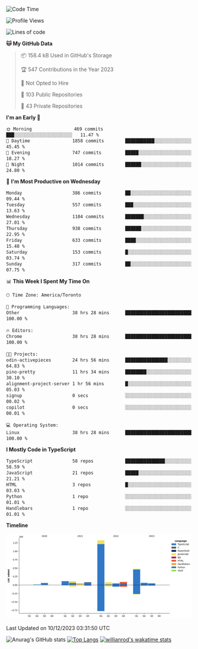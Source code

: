 <!--START_SECTION:waka-->
![Code Time](http://img.shields.io/badge/Code%20Time-887%20hrs%2050%20mins-blue)

![Profile Views](http://img.shields.io/badge/Profile%20Views-0-blue)

![Lines of code](https://img.shields.io/badge/From%20Hello%20World%20I%27ve%20Written-2.5%20million%20lines%20of%20code-blue)

**🐱 My GitHub Data** 

> 📦 158.4 kB Used in GitHub's Storage 
 > 
> 🏆 547 Contributions in the Year 2023
 > 
> 🚫 Not Opted to Hire
 > 
> 📜 103 Public Repositories 
 > 
> 🔑 43 Private Repositories 
 > 
**I'm an Early 🐤** 

```text
🌞 Morning                469 commits         ███░░░░░░░░░░░░░░░░░░░░░░   11.47 % 
🌆 Daytime                1858 commits        ███████████░░░░░░░░░░░░░░   45.45 % 
🌃 Evening                747 commits         █████░░░░░░░░░░░░░░░░░░░░   18.27 % 
🌙 Night                  1014 commits        ██████░░░░░░░░░░░░░░░░░░░   24.80 % 
```
📅 **I'm Most Productive on Wednesday** 

```text
Monday                   386 commits         ██░░░░░░░░░░░░░░░░░░░░░░░   09.44 % 
Tuesday                  557 commits         ███░░░░░░░░░░░░░░░░░░░░░░   13.63 % 
Wednesday                1104 commits        ███████░░░░░░░░░░░░░░░░░░   27.01 % 
Thursday                 938 commits         ██████░░░░░░░░░░░░░░░░░░░   22.95 % 
Friday                   633 commits         ████░░░░░░░░░░░░░░░░░░░░░   15.48 % 
Saturday                 153 commits         █░░░░░░░░░░░░░░░░░░░░░░░░   03.74 % 
Sunday                   317 commits         ██░░░░░░░░░░░░░░░░░░░░░░░   07.75 % 
```


📊 **This Week I Spent My Time On** 

```text
🕑︎ Time Zone: America/Toronto

💬 Programming Languages: 
Other                    38 hrs 28 mins      █████████████████████████   100.00 % 

🔥 Editors: 
Chrome                   38 hrs 28 mins      █████████████████████████   100.00 % 

🐱‍💻 Projects: 
odin-activepieces        24 hrs 56 mins      ████████████████░░░░░░░░░   64.83 % 
pino-pretty              11 hrs 34 mins      ████████░░░░░░░░░░░░░░░░░   30.10 % 
alignment-project-server 1 hr 56 mins        █░░░░░░░░░░░░░░░░░░░░░░░░   05.03 % 
signup                   0 secs              ░░░░░░░░░░░░░░░░░░░░░░░░░   00.02 % 
copilot                  0 secs              ░░░░░░░░░░░░░░░░░░░░░░░░░   00.01 % 

💻 Operating System: 
Linux                    38 hrs 28 mins      █████████████████████████   100.00 % 
```

**I Mostly Code in TypeScript** 

```text
TypeScript               58 repos            ███████████████░░░░░░░░░░   58.59 % 
JavaScript               21 repos            █████░░░░░░░░░░░░░░░░░░░░   21.21 % 
HTML                     3 repos             █░░░░░░░░░░░░░░░░░░░░░░░░   03.03 % 
Python                   1 repo              ░░░░░░░░░░░░░░░░░░░░░░░░░   01.01 % 
Handlebars               1 repo              ░░░░░░░░░░░░░░░░░░░░░░░░░   01.01 % 
```



**Timeline**

![Lines of Code chart](https://raw.githubusercontent.com/wise-introvert/wise-introvert/master/assets/bar_graph.png)


 Last Updated on 10/12/2023 03:31:50 UTC
<!--END_SECTION:waka-->

![Anurag's GitHub stats](https://github-readme-stats.vercel.app/api?username=wise-introvert&count_private=true&show_icons=true)
[![Top Langs](https://github-readme-stats.vercel.app/api/top-langs/?username=wise-introvert&langs_count=10)](https://github.com/anuraghazra/github-readme-stats)
[![willianrod's wakatime stats](https://github-readme-stats.vercel.app/api/wakatime?username=wiseintrovert)](https://github.com/anuraghazra/github-readme-stats)
